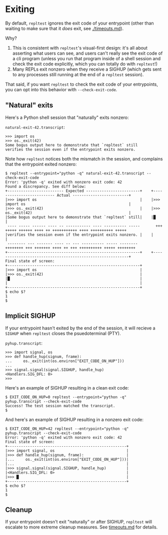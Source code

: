 # Exiting

By default, `repltest` ignores the exit code of your entrypoint (other than
waiting to make sure that it *does* exit, see [./timeouts.md](./timeouts.md)).

Why?

1. This is consistent with `repltest`'s visual-first design: it's all about
   asserting what users can see, and users can't really see the exit code of a cli
   program (unless you run that program inside of a shell session and check the
   exit code explicitly, which you can totally do with `repltest`!)
2. Many REPLs exit nonzero when they receive a SIGHUP (which gets sent to
   any processes still running at the end of a `repltest` session).

That said, if you want `repltest` to check the exit code of your entrypoints,
you can opt into this behavior with `--check-exit-code`.

## "Natural" exits

Here's a Python shell session that "naturally" exits nonzero:

`natural-exit-42.transcript`:

```console test-file="natural-exit-42.transcript"
>>> import os
>>> os._exit(42)
Some bogus output here to demonstrate that `repltest` still
verifies the session even if the entrypoint exits nonzero.
```

Note how `repltest` notices both the mismatch in the session, and complains that
the entrypoint exited nonzero:

```console test-entrypoint="sh"
$ repltest --entrypoint="python -q" natural-exit-42.transcript --check-exit-code
Error: 'python -q' exited with nonzero exit code: 42
Found a discrepancy. See diff below:
+------------------------- Expected ------------------------+    +-------------------------- Actual -------------------------+
|>>> import os                                              |    |>>> import os                                              |
|>>> os._exit(42)                                           |    |>>> os._exit(42)                                           |
|Some bogus output here to demonstrate that `repltest` still|    |█                                                          |
 ---- ----- ------ ---- -- ----------- ---- ---------- -----       +++ +++++ ++++++ ++++ ++ +++++++++++ ++++ ++++++++++ +++++
|verifies the session even if the entrypoint exits nonzero. |    |                                                           |
 -------- --- ------- ---- -- --- ---------- ----- --------       ++++++++ +++ +++++++ ++++ ++ +++ ++++++++++ +++++ ++++++++
+-----------------------------------------------------------+    +-----------------------------------------------------------+
Final state of screen:
+-----------------------------------------------------------+
|>>> import os                                              |
|>>> os._exit(42)                                           |
|█                                                          |
|                                                           |
+-----------------------------------------------------------+
$ echo $?
1
$
```

## Implicit SIGHUP

If your entrypoint hasn't exited by the end of the session, it will recieve a
`SIGHUP` when `repltest` closes the psuedoterminal (PTY).

`pyhup.transcript`:

```console test-file="pyhup.transcript"
>>> import signal, os
>>> def handle_hup(signum, frame):
...     os._exit(int(os.environ["EXIT_CODE_ON_HUP"]))
...
>>> signal.signal(signal.SIGHUP, handle_hup)
<Handlers.SIG_DFL: 0>
>>>
```

Here's an example of SIGHUP resulting in a clean exit code:

```console test-entrypoint="sh"
$ EXIT_CODE_ON_HUP=0 repltest --entrypoint="python -q" pyhup.transcript --check-exit-code
Success! The test session matched the transcript.
$
```

And here's an example of SIGHUP resulting in a nonzero exit code:

```console test-entrypoint="sh"
$ EXIT_CODE_ON_HUP=42 repltest --entrypoint="python -q" pyhup.transcript --check-exit-code
Error: 'python -q' exited with nonzero exit code: 42
Final state of screen:
+-----------------------------------------------------+
|>>> import signal, os                                |
|>>> def handle_hup(signum, frame):                   |
|...     os._exit(int(os.environ["EXIT_CODE_ON_HUP"]))|
|...                                                  |
|>>> signal.signal(signal.SIGHUP, handle_hup)         |
|<Handlers.SIG_DFL: 0>                                |
|>>> █                                                |
+-----------------------------------------------------+
$ echo $?
1
$
```

## Cleanup

If your entrypoint doesn't exit "naturally" or after SIGHUP, `repltest` will
escalate to more extreme cleanup measures. See [timeouts.md](./timeouts.md) for
details.
